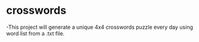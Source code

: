 # crosswords
-This project will generate a unique 4x4 crosswords puzzle every day using word list from a .txt file.
